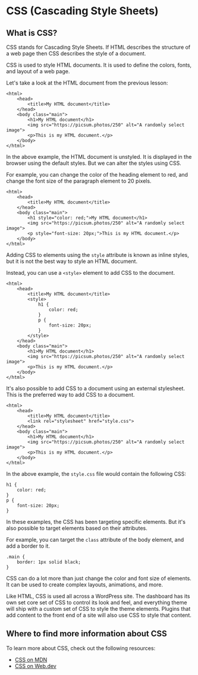 # CSS (Cascading Style Sheets)

## What is CSS?

CSS stands for Cascading Style Sheets. If HTML describes the structure of a web page then CSS describes the style of a document.

CSS is used to style HTML documents. It is used to define the colors, fonts, and layout of a web page.

Let's take a look at the HTML document from the previous lesson:

```
<html>
    <head>
        <title>My HTML document</title>
    </head>
    <body class="main">
        <h1>My HTML document</h1>
        <img src="https://picsum.photos/250" alt="A randomly select image">
        <p>This is my HTML document.</p>
    </body>
</html>
```

In the above example, the HTML document is unstyled. It is displayed in the browser using the default styles. But we can alter the styles using CSS.

For example, you can change the color of the heading element to red, and change the font size of the paragraph element to 20 pixels.

```
<html>
    <head>
        <title>My HTML document</title>
    </head>
    <body class="main">
        <h1 style="color: red;">My HTML document</h1>
        <img src="https://picsum.photos/250" alt="A randomly select image">
        <p style="font-size: 20px;">This is my HTML document.</p>
    </body>
</html>
```

Adding CSS to elements using the `style` attribute is known as inline styles, but it is not the best way to style an HTML document. 

Instead, you can use a `<style>` element to add CSS to the document.

```
<html>
    <head>
        <title>My HTML document</title>
        <style>
            h1 {
                color: red;
            }
            p {
                font-size: 20px;
            }
        </style>
    </head>
    <body class="main">
        <h1>My HTML document</h1>
        <img src="https://picsum.photos/250" alt="A randomly select image">
        <p>This is my HTML document.</p>
    </body>
</html>
```

It's also possible to add CSS to a document using an external stylesheet. This is the preferred way to add CSS to a document.

``` 
<html>
    <head>
        <title>My HTML document</title>
        <link rel="stylesheet" href="style.css">
    </head>
    <body class="main">
        <h1>My HTML document</h1>
        <img src="https://picsum.photos/250" alt="A randomly select image">
        <p>This is my HTML document.</p>
    </body>
</html>
```

In the above example, the `style.css` file would contain the following CSS:

```
h1 {
    color: red;
}
p {
    font-size: 20px;
}
```

In these examples, the CSS has been targeting specific elements. But it's also possible to target elements based on their attributes.

For example, you can target the `class` attribute of the body element, and add a border to it.

```
.main {
    border: 1px solid black; 
}
```

CSS can do a lot more than just change the color and font size of elements. It can be used to create complex layouts, animations, and more.

Like HTML, CSS is used all across a WordPress site. The dashboard has its own set core set of CSS to control its look and feel, and everything theme will ship with a custom set of CSS to style the theme elements. Plugins that add content to the front end of a site will also use CSS to style that content.

## Where to find more information about CSS
To learn more about CSS, check out the following resources:
- [CSS on MDN](https://developer.mozilla.org/en-US/docs/Web/CSS)
- [CSS on Web.dev](https://web.dev/learn/css)